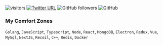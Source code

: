 ![visitors](https://visitor-badge.glitch.me/badge?page_id=vindecodex.vindecodex28-badge)
[![Twitter URL](https://img.shields.io/twitter/url?label=%40vindecodex&style=social&url=https%3A%2F%2Ftwitter.com%2FVindecodex)](https://twitter.com/Vindecodex)
![GitHub followers](https://img.shields.io/github/followers/vindecodex?style=social)
![GitHub](https://img.shields.io/github/license/vindecodex/vindecodex?style=flat-square)

### My Comfort Zones
`Golang`, `JavaScript`, `Typescript`, `Node`, `React`, `MongoDB`, `Electron`, `Redux`, `Vue`, `MySql`, `NextJS`, `Recoil`, `C++`, `Redis`, `Docker`
